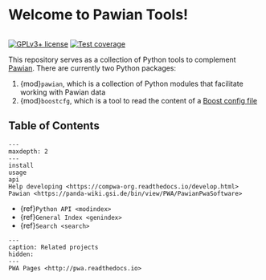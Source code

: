 # Welcome to Pawian Tools!

```{title} Welcome

```

[![GPLv3+ license](https://img.shields.io/badge/License-GPLv3+-blue.svg)](https://www.gnu.org/licenses/gpl-3.0-standalone.html)
[![Test coverage](https://codecov.io/gh/RUB-EP1/pawian-tools/branch/main/graph/badge.svg)](https://codecov.io/gh/RUB-EP1/pawian-tools)

This repository serves as a collection of Python tools to complement
[Pawian](https://panda-wiki.gsi.de/bin/view/PWA/PawianPwaSoftware). There are
currently two Python packages:

1. {mod}`pawian`, which is a collection of Python modules that facilitate working with
   Pawian data
2. {mod}`boostcfg`, which is a tool to read the content of a
   [Boost config file](https://www.boost.org/doc/libs/1_72_0/doc/html/boost/program_options/parse_co_1_3_32_9_8_1_1_11.html)

## Table of Contents

```{toctree}
---
maxdepth: 2
---
install
usage
api
Help developing <https://compwa-org.readthedocs.io/develop.html>
Pawian <https://panda-wiki.gsi.de/bin/view/PWA/PawianPwaSoftware>
```

- {ref}`Python API <modindex>`
- {ref}`General Index <genindex>`
- {ref}`Search <search>`

```{toctree}
---
caption: Related projects
hidden:
---
PWA Pages <http://pwa.readthedocs.io>
```
